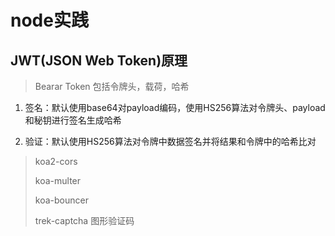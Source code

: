 # node实践

## JWT(JSON Web Token)原理

> Bearar Token 包括令牌头，载荷，哈希

1. 签名：默认使用base64对payload编码，使用HS256算法对令牌头、payload和秘钥进行签名生成哈希

2. 验证：默认使用HS256算法对令牌中数据签名并将结果和令牌中的哈希比对

> koa2-cors
>
> koa-multer
>
> koa-bouncer
>
> trek-captcha 图形验证码

